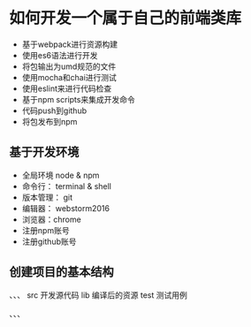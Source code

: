 # 如何开发一个属于自己的前端类库

-	基于webpack进行资源构建
-	使用es6语法进行开发
-	将包输出为umd规范的文件
-	使用mocha和chai进行测试
-	使用eslint来进行代码检查
-	基于npm scripts来集成开发命令
-	代码push到github
-	将包发布到npm

## 基于开发环境

-	全局环境 node & npm
-	命令行： terminal & shell
-	版本管理： git
-	编辑器： webstorm2016
-	浏览器：chrome
-	注册npm账号
-	注册github账号

## 创建项目的基本结构
、、、
src  开发源代码
lib  编译后的资源
test 测试用例

、、、